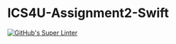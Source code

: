 # ICS4U-Assignment2-Swift
[![GitHub's Super Linter](https://github.com/Jenoe-Balote/ICS4U-Assignment2-Swift/workflows/GitHub's%20Super%20Linter/badge.svg)](https://github.com/Jenoe-Balote/ICS4U-Assignment2-Swift/actions)
